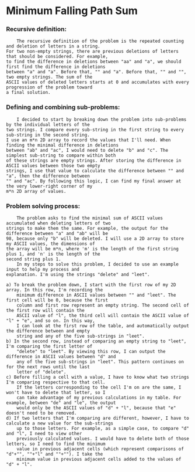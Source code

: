 # Minimum Falling Path Sum

### Recursive definition:
		The recursive definition of the problem is the repeated counting and deletion of letters in a string.
	For two non-empty strings, there are previous deletions of letters that should be considered. For example, 
	to find the difference in deletions between "aa" and "a", we should first find the difference in deletions 
	between "a" and "a". Before that, "" and "a". Before that, "" and "", two empty strings. The sum of the 
	ASCII values of deleted letters starts at 0 and accumulates with every progression of the problem toward
	a final solution.
	
### Defining and combining sub-problems:
		I decided to start by breaking down the problem into sub-problems by the individual letters of the 
	two strings. I compare every sub-string in the first string to every sub-string in the second string.
	I use an m*n 2D array to record the values that I'll need. When finding the minimal difference in deletions 
	between "ab" and "ac", I would need to delete "b" and "c". The simplest sub-string to compare within both
	of these strings are empty strings. After storing the difference in ASCII values between those two empty
	strings, I use that value to calculate the difference between "" and "a", then the difference between
	"" and "ac". By following this logic, I can find my final answer at the very lower-right corner of my
	m*n 2D array of values.
	

### Problem solving process:
		The problem asks to find the minimal sum of ASCII values accumulated when deleting letters of two
	strings to make them the same. For example, the output for the difference between "a" and "ab" will be
	98, because only "b" will be deleted. I will use a 2D array to store my ASCII values, the dimensions of
	the array will be m*n, where 'm' is the length of the first string plus 1, and 'n' is the length of the
	second string plus 1. 
		In my steps to solve this problem, I decided to use an example input to help my process and 
	explanation. I'm using the strings "delete" and "leet".
	
	a) To break the problem down, I start with the first row of my 2D array. In this row, I'm recording the 
		minimum difference in ASCII values between "" and "leet". The first cell will be 0, because the first
		column and first row represent an empty string. The second cell of the first row will contain the
		ASCII value of "l", the third cell will contain the ASCII value of "l" + "e", and so on. In this way,
		I can look at the first row of the table, and automatically output the difference between and empty
		string and any of the five sub-strings in "leet".
 	b) In the second row, instead of comparing an empty string to "leet", I'm comparing the first letter of
		"delete" to "leet". By viewing this row, I can output the difference in ASCII values between "d" and
		any of the five sub-strings in "leet". This pattern continues on for the next rows until the last
		letter of "delete".
	c) Before filling a cell with a value, I have to know what two strings I'm comparing respective to that cell.
		If the letters corresponding to the cell I'm on are the same, I won't have to delete that letter, so I
		can take advantage of my previous calculations in my table. For example, between "de" and "le", the output
		would only be the ASCII values of "d" + "l", because that "e" doesn't need to be removed. 
	d) If two letters that I'm comparing are different, however, I have to calculate a new value for the sub-strings 
		up to those letters. For example, as a simple case, to compare "d" and "l", I need to view other 
		previously calculated values. I would have to delete both of those letters, so I need to find the minimum 
		value in previous adjacent cells (which represent comparisons of "d"+"", ""+"l" and ""+""). I take the 
		minimum value in previous adjacent cells added to the values of "d" + "l".

